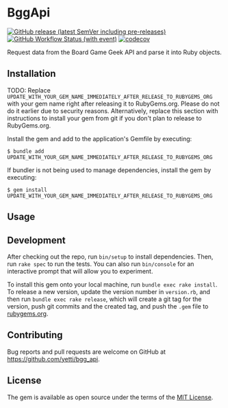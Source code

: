 # BggApi

[![GitHub release (latest SemVer including pre-releases)](https://img.shields.io/github/v/release/yetti/bgg_api?include_prereleases)](https://github.com/yetti/bgg_api/releases/latest)
[![GitHub Workflow Status (with event)](https://img.shields.io/github/actions/workflow/status/yetti/bgg_api/ci.yml?event=push)](https://github.com/yetti/shelfie/actions/workflows/ci.yml)
[![codecov](https://codecov.io/gh/yetti/bgg_api/graph/badge.svg?token=C20KFXDTW6)](https://codecov.io/gh/yetti/bgg_api)

Request data from the Board Game Geek API and parse it into Ruby objects.

## Installation

TODO: Replace `UPDATE_WITH_YOUR_GEM_NAME_IMMEDIATELY_AFTER_RELEASE_TO_RUBYGEMS_ORG` with your gem name right after releasing it to RubyGems.org. Please do not do it earlier due to security reasons. Alternatively, replace this section with instructions to install your gem from git if you don't plan to release to RubyGems.org.

Install the gem and add to the application's Gemfile by executing:

    $ bundle add UPDATE_WITH_YOUR_GEM_NAME_IMMEDIATELY_AFTER_RELEASE_TO_RUBYGEMS_ORG

If bundler is not being used to manage dependencies, install the gem by executing:

    $ gem install UPDATE_WITH_YOUR_GEM_NAME_IMMEDIATELY_AFTER_RELEASE_TO_RUBYGEMS_ORG

## Usage



## Development

After checking out the repo, run `bin/setup` to install dependencies. Then, run `rake spec` to run the tests. You can also run `bin/console` for an interactive prompt that will allow you to experiment.

To install this gem onto your local machine, run `bundle exec rake install`. To release a new version, update the version number in `version.rb`, and then run `bundle exec rake release`, which will create a git tag for the version, push git commits and the created tag, and push the `.gem` file to [rubygems.org](https://rubygems.org).

## Contributing

Bug reports and pull requests are welcome on GitHub at https://github.com/yetti/bgg_api.

## License

The gem is available as open source under the terms of the [MIT License](https://opensource.org/licenses/MIT).
